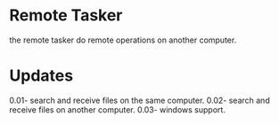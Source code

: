 # Remote Tasker

the remote tasker do remote operations on another computer.


# Updates

0.01- search and receive files on the same computer.
0.02- search and receive files on another computer.
0.03- windows support.